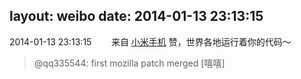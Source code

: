 layout: weibo
date: 2014-01-13 23:13:15
---
2014-01-13 23:13:15  &nbsp;&nbsp;&nbsp;&nbsp;&nbsp;&nbsp; 来自 <a href="http://app.weibo.com/t/feed/22zMnn" rel="nofollow">小米手机</a>
赞，世界各地运行着你的代码～
>  @qq335544: first mozilla patch merged [嘻嘻] ​​​
